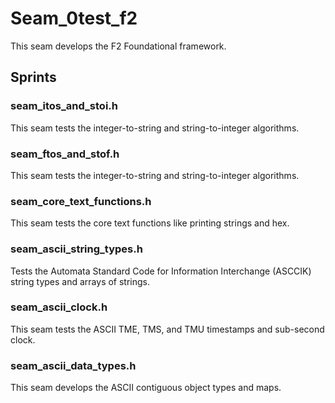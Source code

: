 # Seam_0test_f2

This seam develops the F2 Foundational framework.

## Sprints

### seam_itos_and_stoi.h

This seam tests the integer-to-string and string-to-integer algorithms.

### seam_ftos_and_stof.h

This seam tests the integer-to-string and string-to-integer algorithms.

### seam_core_text_functions.h

This seam tests the core text functions like printing strings and hex.

### seam_ascii_string_types.h

Tests the Automata Standard Code for Information Interchange (ASCCIK) string types and arrays of strings.

### seam_ascii_clock.h

This seam tests the ASCII TME, TMS, and TMU timestamps and sub-second clock.

### seam_ascii_data_types.h

This seam develops the ASCII contiguous object types and maps.
